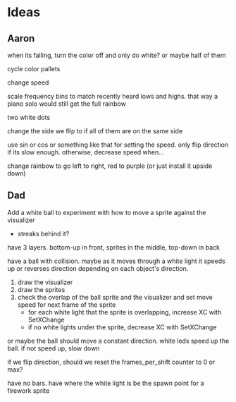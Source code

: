 # Ideas

## Aaron

when its falling, turn the color off and only do white? or maybe half of them

cycle color pallets

change speed

scale frequency bins to match recently heard lows and highs. that way a piano solo would still get the full rainbow

two white dots

change the side we flip to if all of them are on the same side

use sin or cos or something like that for setting the speed. only flip direction if its slow enough. otherwise, decrease speed when...

change rainbow to go left to right, red to purple (or just install it upside down)

## Dad

Add a white ball to experiment with how to move a sprite against the visualizer

- streaks behind it?

have 3 layers. bottom-up in front, sprites in the middle, top-down in back

have a ball with collision. maybe as it moves through a white light it speeds up or reverses direction depending on each object's direction.

1. draw the visualizer
2. draw the sprites
3. check the overlap of the ball sprite and the visualizer and set move speed for next frame of the sprite
    - for each white light that the sprite is overlapping, increase XC with SetXChange
    - if no white lights under the sprite, decrease XC with SetXChange

or maybe the ball should move a constant direction. white leds speed up the ball. if not speed up, slow down

if we flip direction, should we reset the frames_per_shift counter to 0 or max?

have no bars. have where the white light is be the spawn point for a firework sprite
